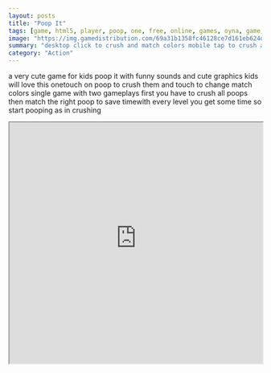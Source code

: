 ```yaml
---
layout: posts
title: "Poop It"
tags: [game, html5, player, poop, one, free, online, games, oyna, game, free, games, play, play, games]
image: "https://img.gamedistribution.com/69a31b1358fc46128ce7d161eb624d32.jpg"
summary: "desktop click to crush and match colors mobile tap to crush and match colors  free online games oyna game free games play play games"
category: "Action"
---
```


a very cute game for kids poop it with funny sounds and cute graphics kids will love this onetouch on poop to crush them and touch to change match colors single game with two gameplays first you have to crush all poops then match the right poop to save timewith every level you get some time so start pooping as in crushing

<iframe width="100%" height="480px;" src="https://html5.gamedistribution.com/69a31b1358fc46128ce7d161eb624d32/"></iframe>